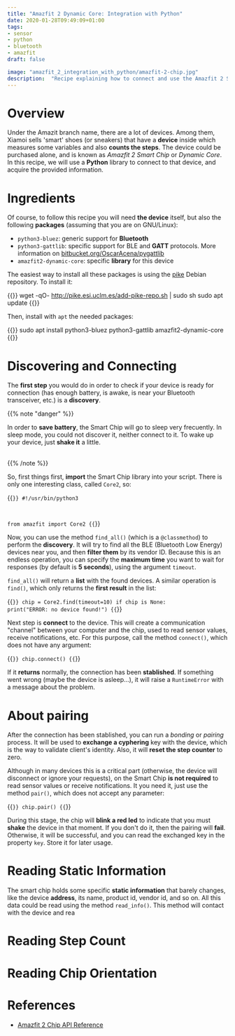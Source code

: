 ```yaml
---
title: "Amazfit 2 Dynamic Core: Integration with Python"
date: 2020-01-28T09:49:09+01:00
tags:
- sensor
- python
- bluetooth
- amazfit
draft: false

image: "amazfit_2_integration_with_python/amazfit-2-chip.jpg"
description:  "Recipe explaining how to connect and use the Amazfit 2 Smart Chip device using Python."
---
```



# Overview

Under the Amazit branch name, there are a lot of devices. Among them, Xiamoi
sells 'smart' shoes (or sneakers) that have a **device** inside which measures
some variables and also **counts the steps**. The device could be purchased
alone, and is known as *Amazfit 2 Smart Chip* or *Dynamic Core*. In this recipe,
we will use a **Python** library to connect to that device, and acquire the
provided information.


# Ingredients

Of course, to follow this recipe you will need **the device** itself, but also
the following **packages** (assuming that you are on GNU/Linux):

* `python3-bluez`: generic support for **Bluetooth**
* `python3-gattlib`: specific support for BLE and **GATT** protocols. More
  information on [bitbucket.org/OscarAcena/pygattlib](https://bitbucket.org/OscarAcena/pygattlib/src/default/#markdown-header-installation)
* `amazfit2-dynamic-core`: specific **library** for this device

The easiest way to install all these packages is using the
[pike](http://pike.esi.uclm.es/) Debian repository. To install it:

{{<shell>}}
wget -qO- http://pike.esi.uclm.es/add-pike-repo.sh | sudo sh
sudo apt update
{{</shell>}}

Then, install with `apt` the needed packages:

{{<shell>}}
sudo apt install python3-bluez python3-gattlib amazfit2-dynamic-core
{{</shell>}}


# Discovering and Connecting

The **first step** you would do in order to check if your device is ready for
connection (has enough battery, is awake, is near your Bluetooth transceiver,
etc.) is a **discovery**.

{{% note "danger" %}}

In order to **save battery**, the Smart Chip will go to sleep very frecuently.
In sleep mode, you could not discover it, neither connect to it. To wake up your
device, just **shake it** a little. <br><br>

{{% /note %}}

So, first things first, **import** the Smart Chip library into your script.
There is only one interesting class, called `Core2`, so:

{{<code py>}}
#!/usr/bin/python3

from amazfit import Core2
{{</code>}}

Now, you can use the method `find_all()` (which is a `@classmethod`) to perform
the **discovery**. It will try to find all the BLE (Bluetooth Low Energy)
devices near you, and then **filter them** by its vendor ID. Because this is an
endless operation, you can specify the **maximum time** you want to wait for
responses (by default is **5 seconds**), using the argument `timeout`.

`find_all()` will return a **list** with the found devices. A similar operation
is `find()`, which only returns the **first result** in the list:

{{<code py>}}
chip = Core2.find(timeout=10)
if chip is None:
    print("ERROR: no device found!")
{{</code>}}

Next step is **connect** to the device. This will create a communication
"channel" between your computer and the chip, used to read sensor values,
receive notifications, etc. For this purpose, call the method `connect()`, which
does not have any argument:

{{<code py>}}
chip.connect()
{{</code>}}

If it **returns** normally, the connection has been **stablished**. If something
went wrong (maybe the device is asleep...), it will raise a `RuntimeError` with
a message about the problem.


# About pairing

After the connection has been stablished, you can run a *bonding* or *pairing*
process. It will be used to **exchange a cyphering** key with the device, which
is the way to validate client's identity. Also, it will **reset the step counter**
to zero.

Although in many devices this is a critical part (otherwise, the device will
disconnect or ignore your requests), on the Smart Chip **is not required** to
read sensor values or receive notifications. It you need it, just use the method
`pair()`, which does not accept any parameter:

{{<code py>}}
chip.pair()
{{</code>}}

During this stage, the chip will **blink a red led** to indicate that you must
**shake** the device in that moment. If you don't do it, then the pairing will
**fail**. Otherwise, it will be successful, and you can read the exchanged key in
the property `key`. Store it for later usage.


# Reading Static Information

The smart chip holds some specific **static information** that barely changes,
like the device **address**, its name, product id, vendor id, and so on. All
this data could be read using the method `read_info()`. This method will contact
with the device and rea

# Reading Step Count
# Reading Chip Orientation
# References

* [Amazfit 2 Chip API Reference](/api/amazfit_2_dynamic_core/)
